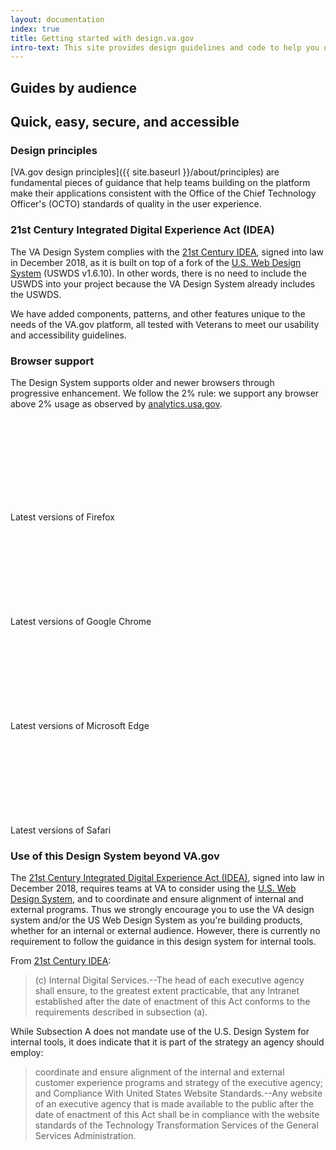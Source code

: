 ```yaml
---
layout: documentation
index: true
title: Getting started with design.va.gov
intro-text: This site provides design guidelines and code to help you quickly create trustworthy, accessible, and consistent digital services on the VA.gov platform. Its primary audience includes content writers, designers, and front-end developers who work on VA.gov.
---
```


## Guides by audience

<div class="vads-grid-container vads-u-margin-bottom--2">
  <div class="vads-grid-row">
    <div class="vads-grid-col-12 tablet:vads-grid-col-4">
      <va-link-action
        href="{{ site.baseurl }}/about/content-writers"
        text="Content writers"
        type="secondary"
      ></va-link-action>
    </div>
    <div class="vads-grid-col-12 tablet:vads-grid-col-4">
      <va-link-action
        href="{{ site.baseurl }}/about/designers"
        text="Designers"
        type="secondary"
      ></va-link-action>
    </div>
    <div class="vads-grid-col-12 tablet:vads-grid-col-4">
      <va-link-action
        href="{{ site.baseurl }}/about/developers"
        text="Developers"
        type="secondary"
      ></va-link-action>
    </div>
  </div>
</div>

## Quick, easy, secure, and accessible

### Design principles

[VA.gov design principles]({{ site.baseurl }}/about/principles) are fundamental pieces of guidance that help teams building on the platform make their applications consistent with the Office of the Chief Technology Officer's (OCTO) standards of quality in the user experience. 

### 21st Century Integrated Digital Experience Act (IDEA)

The VA Design System complies with the [21st Century IDEA](https://digital.gov/resources/21st-century-integrated-digital-experience-act/), signed into law in December 2018, as it is built on top of a fork of the [U.S. Web Design System](https://designsystem.digital.gov) (USWDS v1.6.10). In other words, there is no need to include the USWDS into your project because the VA Design System already includes the USWDS.

We have added components, patterns, and other features unique to the needs of the VA.gov platform, all tested with Veterans to meet our usability and accessibility guidelines.

### Browser support

The Design System supports older and newer browsers through progressive enhancement. We follow the 2% rule: we support any browser above 2% usage as observed by [analytics.usa.gov](https://analytics.usa.gov).

<div class="site-showcase">
  <div class="vads-u-display--flex site-showcase__col vads-u-align-items--center">
    <div class="vads-u-padding-right--5 vads-color--orange">
      <svg class="usa-icon site-showcase__browser-icon firefox" aria-hidden="true" focusable="false" role="img">
        <use href="{{ site.baseurl }}/assets/img/browser-logos.svg#firefox"></use>
      </svg>
    </div>
    <div class="vads-u-font-weight--bold">
      Latest versions of Firefox
    </div>
  </div>

  <div class="vads-u-display--flex site-showcase__col vads-u-align-items--center">
    <div class="vads-u-padding-right--5 vads-u-color--gold">
      <svg class="usa-icon site-showcase__browser-icon chrome" aria-hidden="true" focusable="false" role="img">
        <use href="{{ site.baseurl }}/assets/img/browser-logos.svg#chrome"></use>
      </svg>
    </div>
    <div class="vads-u-font-weight--bold">
      Latest versions of Google Chrome
    </div>
  </div>

  <div class="vads-u-display--flex site-showcase__col vads-u-align-items--center">
    <div class="vads-u-padding-right--5 vads-u-color--cool-blue-light ">
      <svg class="usa-icon site-showcase__browser-icon edge" aria-hidden="true" focusable="false" role="img">
        <use href="{{ site.baseurl }}/assets/img/browser-logos.svg#edge"></use>
      </svg>
    </div>
    <div class="vads-u-font-weight--bold">
      Latest versions of Microsoft Edge
    </div>
  </div>

  <div class="vads-u-display--flex site-showcase__col vads-u-align-items--center">
    <div class="vads-u-padding-right--5 vads-u-color--primary-alt-dark">
      <svg class="usa-icon site-showcase__browser-icon safari" aria-hidden="true" focusable="false" role="img">
        <use href="{{ site.baseurl }}/assets/img/browser-logos.svg#safari"></use>
      </svg>
    </div>
    <div class="vads-u-font-weight--bold">
      Latest versions of Safari
    </div>
  </div>
</div>

### Use of this Design System beyond VA.gov

The [21st Century Integrated Digital Experience Act (IDEA)](https://digital.gov/resources/21st-century-integrated-digital-experience-act/), signed into law in December 2018, requires teams at VA to consider using the [U.S. Web Design System](https://designsystem.digital.gov/), and to coordinate and ensure alignment of internal and external programs. Thus we strongly encourage you to use the VA design system and/or the US Web Design System as you're building products, whether for an internal or external audience. However, there is currently no requirement to follow the guidance in this design system for internal tools.

From [21st Century IDEA](https://www.congress.gov/bill/115th-congress/house-bill/5759/text):

> (c) Internal Digital Services.--The head of each executive agency shall ensure, to the greatest extent practicable, that any Intranet established after the date of enactment of this Act conforms to the requirements described in subsection (a).

While Subsection A does not mandate use of the U.S. Design System for internal tools, it does indicate that it is part of the strategy an agency should employ:

> coordinate and ensure alignment of the internal and external customer experience programs and strategy of the executive agency; and Compliance With United States Website Standards.--Any website of an executive agency that is made available to the public after the date of enactment of this Act shall be in compliance with the website standards of the Technology Transformation Services of the General Services Administration.
